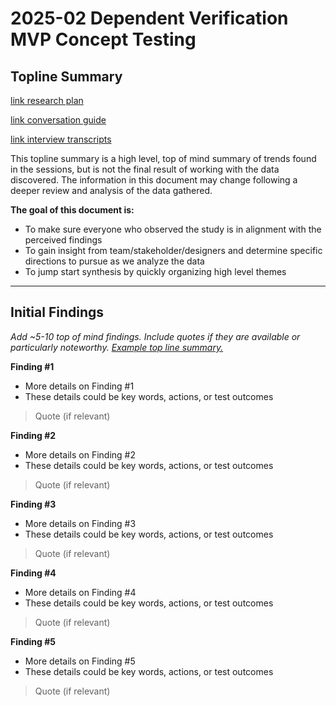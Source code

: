 # 2025-02 Dependent Verification MVP Concept Testing 
## Topline Summary
[link research plan]()

[link conversation guide]()

[link interview transcripts]()



This topline summary is a high level, top of mind summary of trends found in the sessions, but is not the final result of working with the data discovered. The information in this document may change following a deeper review and analysis of the data gathered. 

**The goal of this document is:**
 - To make sure everyone who observed the study is in alignment with the perceived findings
 - To gain insight from team/stakeholder/designers and determine specific directions to pursue as we analyze the data
 - To jump start synthesis by quickly organizing high level themes 

---
  
## Initial Findings

_Add ~5-10 top of mind findings. Include quotes if they are available or particularly noteworthy. [Example top line summary.](https://portigal.com/reading-ahead-topline-summary/)_


**Finding #1**

- More details on Finding #1
- These details could be key words, actions, or test outcomes
> Quote (if relevant)

**Finding #2**

- More details on Finding #2
- These details could be key words, actions, or test outcomes
> Quote (if relevant)

**Finding #3**
- More details on Finding #3
- These details could be key words, actions, or test outcomes
> Quote (if relevant)

**Finding #4**
- More details on Finding #4
- These details could be key words, actions, or test outcomes
> Quote (if relevant)

**Finding #5**
- More details on Finding #5
- These details could be key words, actions, or test outcomes
> Quote (if relevant)
